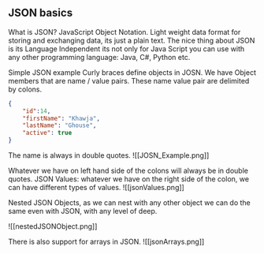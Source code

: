 
## JSON basics
What is JSON?
JavaScript Object Notation. Light weight data format for storing and exchanging data, its just a plain text.
The nice thing about JSON is its Language Independent its not only for Java Script you can use with any other programming language: Java, C#, Python etc.

Simple JSON example
Curly braces define objects in JOSN. We have Object members that are name / value pairs. These name value pair are delimited by colons.
```JSON
{
	"id":14,
	"firstName": "Khawja",
	"lastName": "Ghouse",
	"active": true
}
```

The name is always in double quotes.
![[JOSN_Example.png]]

Whatever we have on left hand side of the colons will always be in double quotes.
JSON Values: whatever we have on the right side of the colon, we can have different types of values.
![[jsonValues.png]]

Nested JSON Objects, as we can nest with any other object we can do the same even with JSON, with any level of deep.

![[nestedJSONObject.png]]

There is also support for arrays in JSON.
![[jsonArrays.png]]


